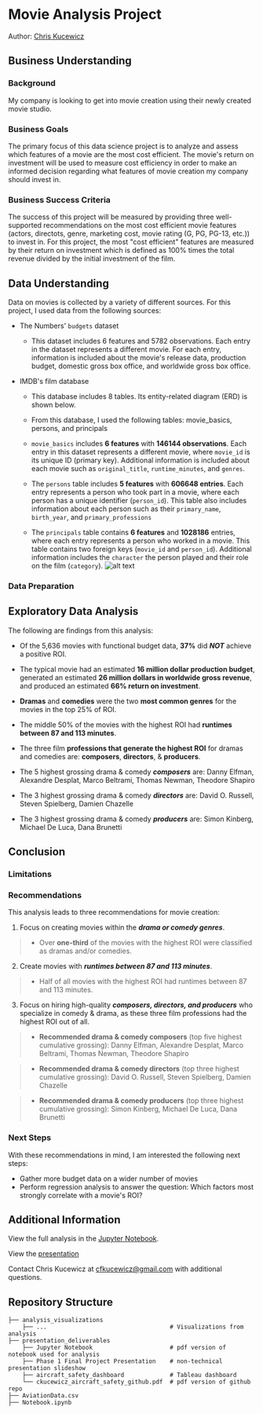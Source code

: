 # Movie Analysis Project
Author: [Chris Kucewicz](cfkucewicz@gmail.com)
## Business Understanding
### Background
My company is looking to get into movie creation using their newly created movie studio. 

### Business Goals
The primary focus of this data science project is to analyze and assess which features of a movie are the most cost efficient. The movie's return on investment will be used to measure cost efficiency in order to make an informed decision regarding what features of movie creation my company should invest in.

### Business Success Criteria
The success of this project will be measured by providing three well-supported recommendations on the most cost efficient movie features (actors, directots, genre, marketing cost, movie rating (G, PG, PG-13, etc.)) to invest in. For this project, the most "cost efficient" features are measured by their return on investment which is defined as 100% times the total revenue divided by the initial investment of the film.

## Data Understanding
Data on movies is collected by a variety of different sources. For this project, I used data from the following sources:
    
- The Numbers' `budgets` dataset
    - This dataset includes 6 features and 5782 observations. Each entry in the dataset represents a different movie. For each entry, information is included about the movie's release data, production budget, domestic gross box office, and worldwide gross box office.
    
    
- IMDB's film database
    - This database includes 8 tables. Its entity-related diagram (ERD) is shown below. 
    
    - From this database, I used the following tables: movie_basics, persons, and principals
    
    - `movie_basics` includes **6 features** with **146144 observations**. Each entry in this dataset represents a different movie, where `movie_id` is its unique ID (primary key). Additional information is included about each movie such as `original_title`, `runtime_minutes`, and `genres`.
    
    - The `persons` table includes **5 features** with **606648 entries**. Each entry represents a person who took part in a movie, where each person has a unique identifier (`person_id`). This table also includes information about each person such as their `primary_name`, `birth_year`, and `primary_professions` 
    
     - The `principals` table contains **6 features** and **1028186** entries, where each entry represents a person who worked in a movie. This table contains two foreign keys (`movie_id` and `person_id`). Additional information includes the `character` the person played and their role on the film (`category`). 
    ![alt text](Movie_data_ERD.png "Title")

### Data Preparation

## Exploratory Data Analysis

The following are findings from this analysis:
- Of the 5,636 movies with functional budget data, **37%** did ***NOT*** achieve a positive ROI. 


- The typical movie had an estimated **16 million dollar production budget**, generated an estimated **26 million dollars in worldwide gross revenue**, and produced an estimated **66% return on investment**.


- **Dramas** and **comedies** were the two **most common genres** for the movies in the top 25% of ROI.


- The middle 50% of the movies with the highest ROI had **runtimes between 87 and 113 minutes**.


- The three film **professions that generate the highest ROI** for dramas and comedies are: **composers**, **directors**, & **producers**.

 - The 5 highest grossing drama & comedy ***composers*** are: Danny Elfman, Alexandre Desplat, Marco Beltrami, Thomas Newman, Theodore Shapiro

 - The 3 highest grossing drama & comedy ***directors*** are: David O. Russell, Steven Spielberg, Damien Chazelle

 - The 3 highest grossing drama & comedy ***producers*** are: Simon Kinberg, Michael De Luca, Dana Brunetti

## Conclusion

### Limitations

### Recommendations
This analysis leads to three recommendations for movie creation:

1. Focus on creating movies within the ***drama or comedy genres***.

 > - Over **one-third** of the movies with the highest ROI were classified as dramas and/or comedies. 

2. Create movies with ***runtimes between 87 and 113 minutes***.

 > - Half of all movies with the highest ROI had runtimes between 87 and 113 minutes.

3. Focus on hiring high-quality ***composers, directors, and producers*** who specialize in comedy & drama, as these three film professions had the highest ROI out of all.

>  - **Recommended drama & comedy composers** (top five highest cumulative grossing): Danny Elfman, Alexandre Desplat, Marco Beltrami, Thomas Newman, Theodore Shapiro

>  - **Recommended drama & comedy directors** (top three highest cumulative grossing): David O. Russell, Steven Spielberg, Damien Chazelle

>  - **Recommended drama & comedy producers** (top three highest cumulative grossing): Simon Kinberg, Michael De Luca, Dana Brunetti

### Next Steps
With these recommendations in mind, I am interested the following next steps:
- Gather more budget data on a wider number of movies
- Perform regression analysis to answer the question:
    Which factors most strongly correlate with a movie's ROI?

## Additional Information
View the full analysis in the [Jupyter Notebook]().

View the [presentation]()

Contact Chris Kucewicz at [cfkucewicz@gmail.com](cfkucewicz@gmail.com) with additional questions.

## Repository Structure
```
├── analysis_visualizations
    ├── ...                                   # Visualizations from analysis
├── presentation_deliverables                 
    ├── Jupyter Notebook                      # pdf version of notebook used for analysis
    ├── Phase 1 Final Project Presentation    # non-technical presentation slideshow
    ├── aircraft_safety_dashboard             # Tableau dashboard
    └── ckucewicz_aircraft_safety_github.pdf  # pdf version of github repo
├── AviationData.csv
├── Notebook.ipynb
